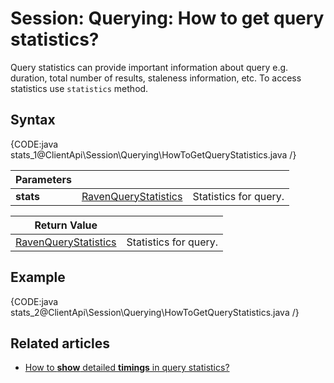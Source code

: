 # Session: Querying: How to get query statistics?

Query statistics can provide important information about query e.g. duration, total number of results, staleness information, etc. To access statistics use `statistics` method.

## Syntax

{CODE:java stats_1@ClientApi\Session\Querying\HowToGetQueryStatistics.java /}

| Parameters | | |
| ------------- | ------------- | ----- |
| **stats** | [RavenQueryStatistics](../../../glossary/raven-query-statistics) | Statistics for query. |

| Return Value | |
| ------------- | ----- |
| [RavenQueryStatistics](../../../glossary/raven-query-statistics) | Statistics for query. |

## Example

{CODE:java stats_2@ClientApi\Session\Querying\HowToGetQueryStatistics.java /}

## Related articles

- [How to **show** detailed **timings** in query statistics?](../../../client-api/session/querying/how-to-customize-query#showtimings)
